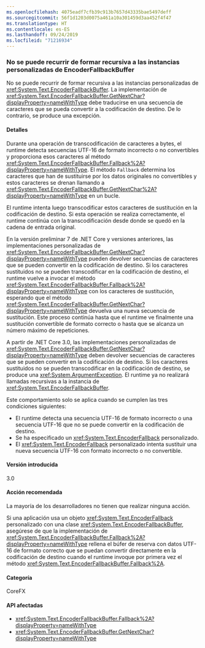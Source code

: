 ```yaml
---
ms.openlocfilehash: 4075eadf7cfb39c913b7657d43335bae5497deff
ms.sourcegitcommit: 56f1d1203d0075a461a10a301459d3aa452f4f47
ms.translationtype: HT
ms.contentlocale: es-ES
ms.lasthandoff: 09/24/2019
ms.locfileid: "71216934"
---
```

### <a name="custom-encoderfallbackbuffer-instances-cannot-fall-back-recursively"></a>No se puede recurrir de formar recursiva a las instancias personalizadas de EncoderFallbackBuffer

No se puede recurrir de formar recursiva a las instancias personalizadas de <xref:System.Text.EncoderFallbackBuffer>. La implementación de <xref:System.Text.EncoderFallbackBuffer.GetNextChar?displayProperty=nameWithType> debe traducirse en una secuencia de caracteres que se pueda convertir a la codificación de destino. De lo contrario, se produce una excepción.

#### <a name="details"></a>Detalles

Durante una operación de transcodificación de caracteres a bytes, el runtime detecta secuencias UTF-16 de formato incorrecto o no convertibles y proporciona esos caracteres al método <xref:System.Text.EncoderFallbackBuffer.Fallback%2A?displayProperty=nameWithType>. El método `Fallback` determina los caracteres que han de sustituirse por los datos originales no convertibles y estos caracteres se drenan llamando a <xref:System.Text.EncoderFallbackBuffer.GetNextChar%2A?displayProperty=nameWithType> en un bucle.

El runtime intenta luego transcodificar estos caracteres de sustitución en la codificación de destino. Si esta operación se realiza correctamente, el runtime continúa con la transcodificación desde donde se quedó en la cadena de entrada original.

En la versión preliminar 7 de .NET Core y versiones anteriores, las implementaciones personalizadas de <xref:System.Text.EncoderFallbackBuffer.GetNextChar?displayProperty=nameWithType> pueden devolver secuencias de caracteres que se pueden convertir en la codificación de destino. Si los caracteres sustituidos no se pueden transcodificar en la codificación de destino, el runtime vuelve a invocar el método <xref:System.Text.EncoderFallbackBuffer.Fallback%2A?displayProperty=nameWithType> con los caracteres de sustitución, esperando que el método <xref:System.Text.EncoderFallbackBuffer.GetNextChar?displayProperty=nameWithType> devuelva una nueva secuencia de sustitución. Este proceso continúa hasta que el runtime ve finalmente una sustitución convertible de formato correcto o hasta que se alcanza un número máximo de repeticiones.

A partir de .NET Core 3.0, las implementaciones personalizadas de <xref:System.Text.EncoderFallbackBuffer.GetNextChar?displayProperty=nameWithType> deben devolver secuencias de caracteres que se pueden convertir en la codificación de destino. Si los caracteres sustituidos no se pueden transcodificar en la codificación de destino, se produce una <xref:System.ArgumentException>. El runtime ya no realizará llamadas recursivas a la instancia de <xref:System.Text.EncoderFallbackBuffer>.

Este comportamiento solo se aplica cuando se cumplen las tres condiciones siguientes:

- El runtime detecta una secuencia UTF-16 de formato incorrecto o una secuencia UTF-16 que no se puede convertir en la codificación de destino.
- Se ha especificado un <xref:System.Text.EncoderFallback> personalizado.
- El <xref:System.Text.EncoderFallback> personalizado intenta sustituir una nueva secuencia UTF-16 con formato incorrecto o no convertible.

#### <a name="version-introduced"></a>Versión introducida

3.0

#### <a name="recommended-action"></a>Acción recomendada

La mayoría de los desarrolladores no tienen que realizar ninguna acción.

Si una aplicación usa un objeto <xref:System.Text.EncoderFallback> personalizado con una clase <xref:System.Text.EncoderFallbackBuffer>, asegúrese de que la implementación de <xref:System.Text.EncoderFallbackBuffer.Fallback%2A?displayProperty=nameWithType> rellena el búfer de reserva con datos UTF-16 de formato correcto que se puedan convertir directamente en la codificación de destino cuando el runtime invoque por primera vez el método <xref:System.Text.EncoderFallbackBuffer.Fallback%2A>.

#### <a name="category"></a>Categoría

CoreFX

#### <a name="affected-apis"></a>API afectadas

- <xref:System.Text.EncoderFallbackBuffer.Fallback%2A?displayProperty=nameWithType>
- <xref:System.Text.EncoderFallbackBuffer.GetNextChar?displayProperty=nameWithType>

<!--

### Affected APIs

- `Overload:System.Text.EncoderFallbackBuffer.Fallback`
- `M:System.Text.EncoderFallbackBuffer.GetNextChar`

-->
